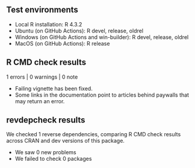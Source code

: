 ## Test environments
* Local R installation: R 4.3.2
* Ubuntu (on GitHub Actions): R devel, release, oldrel
* Windows (on GitHub Actions and win-builder): R devel, release, oldrel
* MacOS (on GitHub Actions): R release

## R CMD check results

1 errors | 0 warnings | 0 note

* Failing vignette has been fixed.
* Some links in the documentation point to articles behind paywalls that may return an error.

## revdepcheck results

We checked 1 reverse dependencies, comparing R CMD check results across CRAN and dev versions of this package.

 * We saw 0 new problems
 * We failed to check 0 packages

